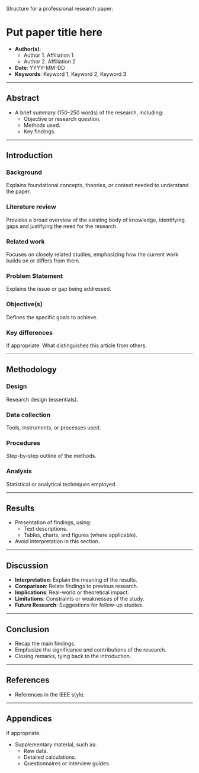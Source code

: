 Structure for a professional research paper:

# Put paper title here

- **Author(s)**:
    - Author 1. Affiliation 1
    - Author 2. Affiliation 2
- **Date**: YYYY-MM-DD
- **Keywords**: Keyword 1, Keyword 2, Keyword 3

---
## Abstract
- A brief summary (150–250 words) of the research, including:
  - Objective or research question.
  - Methods used.
  - Key findings.

---
## Introduction

### Background

Explains foundational concepts, theories, or context needed to understand the paper.

### Literature review

Provides a broad overview of the existing body of knowledge, identifying gaps and justifying the need for the research.

### Related work

Focuses on closely related studies, emphasizing how the current work builds on or differs from them.

### Problem Statement

Explains the issue or gap being addressed.

### Objective(s)

Defines the specific goals to achieve.

### Key differences

If appropriate. What distinguishes this article from others.

---
## **Methodology**

### Design

Research design (essentials).

### Data collection

Tools, instruments, or processes used.

### Procedures

Step-by-step outline of the methods.

### Analysis

Statistical or analytical techniques employed.

---
## **Results**
- Presentation of findings, using:
  - Text descriptions.
  - Tables, charts, and figures (where applicable).
- Avoid interpretation in this section.

---
## **Discussion**
- **Interpretation**: Explain the meaning of the results.
- **Comparison**: Relate findings to previous research.
- **Implications**: Real-world or theoretical impact.
- **Limitations**: Constraints or weaknesses of the study.
- **Future Research**: Suggestions for follow-up studies.

---
## **Conclusion**
- Recap the main findings.
- Emphasize the significance and contributions of the research.
- Closing remarks, tying back to the introduction.

---
## **References**
- References in the IEEE style.

---
## **Appendices**

If appropriate.

- Supplementary material, such as:
  - Raw data.
  - Detailed calculations.
  - Questionnaires or interview guides.
